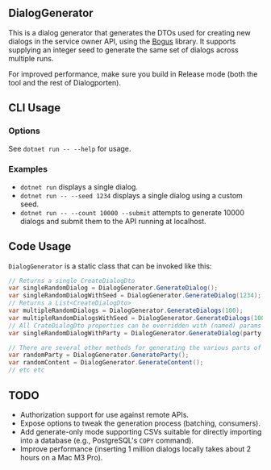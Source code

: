 ## DialogGenerator

This is a dialog generator that generates the DTOs used for creating new dialogs in the service owner API, 
using the [Bogus](https://github.com/bchavez/Bogus) library. It supports supplying an integer seed to generate the same set of dialogs across multiple runs.

For improved performance, make sure you build in Release mode (both the tool and the rest of Dialogporten).

## CLI Usage
### Options 
See `dotnet run -- --help` for usage.

### Examples
* `dotnet run` displays a single dialog. 
* `dotnet run -- --seed 1234` displays a single dialog using a custom seed.
* `dotnet run -- --count 10000 --submit` attempts to generate 10000 dialogs and submit them to the API running at localhost.

## Code Usage

`DialogGenerator` is a static class that can be invoked like this:

```csharp
// Returns a single CreateDialogDto
var singleRandomDialog = DialogGenerator.GenerateDialog();
var singleRandomDialogWithSeed = DialogGenerator.GenerateDialog(1234);
// Returns a List<CreateDialogDto>
var multipleRandomDialogs = DialogGenerator.GenerateDialogs(100);
var multipleRandomDialogsWithSeed = DialogGenerator.GenerateDialogs(100, 1234);
// All CrateDialogDto properties can be overridden with (named) params
var singleRandomDialogWithParty = DialogGenerator.GenerateDialog(party: "urn:altinn:organization:identifier-no:991825827");

// There are several other methods for generating the various parts of the dialog, such as:
var randomParty = DialogGenerator.GenerateParty();
var randomContent = DialogGenerator.GenerateContent();
// etc etc
```

## TODO
* Authorization support for use against remote APIs.
* Expose options to tweak the generation process (batching, consumers).
* Add generate-only mode supporting CSVs suitable for directly importing into a database (e.g., PostgreSQL's `COPY` command).
* Improve performance (inserting 1 million dialogs locally takes about 2 hours on a Mac M3 Pro).
